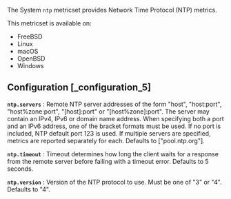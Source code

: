 The System `ntp` metricset provides Network Time Protocol (NTP) metrics.

This metricset is available on:

* FreeBSD
* Linux
* macOS
* OpenBSD
* Windows

## Configuration [_configuration_5]

**`ntp.servers`**
: Remote NTP server addresses of the form "host", "host:port", "host%zone:port", "[host]:port" or "[host%zone]:port". The server may contain an IPv4, IPv6 or domain name address. When specifying both a port and an IPv6 address, one of the bracket formats must be used. If no port is included, NTP default port 123 is used. If multiple servers are specified, metrics are reported separately for each. Defaults to ["pool.ntp.org"].

**`ntp.timeout`**
: Timeout determines how long the client waits for a response from the remote server before failing with a timeout error. Defaults to 5 seconds.

**`ntp.version`**
: Version of the NTP protocol to use. Must be one of "3" or "4". Defaults to "4".